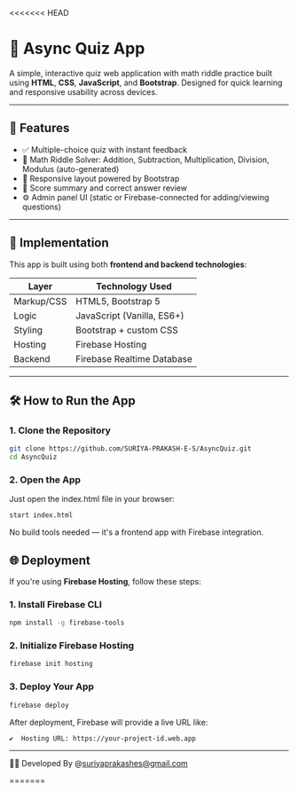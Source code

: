 <<<<<<< HEAD
# 🧠 Async Quiz App

A simple, interactive quiz web application with math riddle practice built using **HTML**, **CSS**, **JavaScript**, and **Bootstrap**. Designed for quick learning and responsive usability across devices.

---

## 📌 Features

- ✅ Multiple-choice quiz with instant feedback
- 🧮 Math Riddle Solver: Addition, Subtraction, Multiplication, Division, Modulus (auto-generated)
- 📱 Responsive layout powered by Bootstrap
- 🎯 Score summary and correct answer review
- ⚙️ Admin panel UI (static or Firebase-connected for adding/viewing questions)

---

## 🚀 Implementation

This app is built using both **frontend and backend technologies**:

| Layer        | Technology Used              |
|--------------|------------------------------|
| Markup/CSS   | HTML5, Bootstrap 5           |
| Logic        | JavaScript (Vanilla, ES6+)   |
| Styling      | Bootstrap + custom CSS       |
| Hosting      | Firebase Hosting             |
| Backend      | Firebase Realtime Database   |

---

## 🛠️ How to Run the App

### 1. Clone the Repository

```bash
git clone https://github.com/SURIYA-PRAKASH-E-S/AsyncQuiz.git
cd AsyncQuiz

```

### 2. Open the App
Just open the index.html file in your browser:

```bash
start index.html
```

No build tools needed — it's a frontend app with Firebase integration.


## 🌐 Deployment

If you're using **Firebase Hosting**, follow these steps:

### 1. Install Firebase CLI

```bash
npm install -g firebase-tools
```
### 2.  Initialize Firebase Hosting
```bash
firebase init hosting
```
### 3. Deploy Your App
```bash
firebase deploy
```
After deployment, Firebase will provide a live URL like:
```
✔  Hosting URL: https://your-project-id.web.app
```
-----
👨‍💻 Developed By @suriyaprakashes@gmail.com

=======

